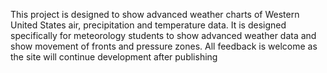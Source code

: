 This project is designed to show advanced weather charts of Western United States air, precipitation and temperature data.  It is designed specifically for meteorology students to show advanced weather data and show movement of fronts and pressure zones.  All feedback is welcome as the site will continue development after publishing
